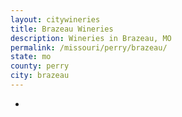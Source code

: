 ```yaml
---
layout: citywineries
title: Brazeau Wineries
description: Wineries in Brazeau, MO
permalink: /missouri/perry/brazeau/
state: mo
county: perry
city: brazeau
---
```

-

